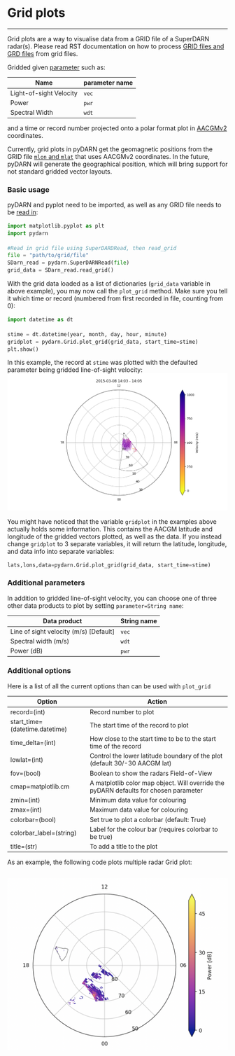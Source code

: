<!--Copyright (C) SuperDARN Canada, University of Saskatchewan 
Author(s): Marina Schmidt 
Modifications:

Disclaimer:
pyDARN is under the LGPL v3 license found in the root directory LICENSE.md 
Everyone is permitted to copy and distribute verbatim copies of this license 
document, but changing it is not allowed.

This version of the GNU Lesser General Public License incorporates the terms
and conditions of version 3 of the GNU General Public License, supplemented by
the additional permissions listed below.
-->

# Grid plots
---

Grid plots are a way to visualise data from a GRID file of a SuperDARN radar(s). Please read RST documentation on how to process [GRID files and GRD files](https://radar-software-toolkit-rst.readthedocs.io/en/latest/user_guide/make_grid/) from grid files.    

Gridded given [parameter](https://radar-software-toolkit-rst.readthedocs.io/en/latest/references/general/grid/) such as:

| Name                    | parameter name |
| ----------------------- | -------------- |
| Light-of-sight Velocity | `vec`          |
| Power                   | `pwr`          |
| Spectral Width          | `wdt`          |

and a time or record number projected onto a polar format plot in [AACGMv2](http://superdarn.thayer.dartmouth.edu/aacgm.html) coordinates. 


Currently, grid plots in pyDARN get the geomagnetic positions from the GRID file [`mlon` and `mlat`](https://pypi.org/project/aacgmv2/) that uses AACGMv2 coordinates. In the future, pyDARN will generate the geographical position, which will bring support for not standard gridded vector layouts.

### Basic usage

pyDARN and pyplot need to be imported, as well as any GRID file needs to be [read in](https://pydarn.readthedocs.io/en/master/user/SDarnRead/):

```python
import matplotlib.pyplot as plt
import pydarn

#Read in grid file using SuperDARDRead, then read_grid
file = "path/to/grid/file"
SDarn_read = pydarn.SuperDARNRead(file)
grid_data = SDarn_read.read_grid()

```
With the grid data loaded as a list of dictionaries (`grid_data` variable in above example), you may now call the `plot_grid` method. Make sure you tell it which time or record (numbered from first recorded in file, counting from 0):
```python
import datetime as dt

stime = dt.datetime(year, month, day, hour, minute)
gridplot = pydarn.Grid.plot_grid(grid_data, start_time=stime)
plt.show()

```
In this example, the record at `stime` was plotted with the defaulted parameter being gridded line-of-sight velocity:
![](../imgs/grid_1.png)

You might have noticed that the variable `gridplot` in the examples above actually holds some information. This contains the AACGM latitude and longitude of the gridded vectors plotted, as well as the data. If you instead change `gridplot` to 3 separate variables, it will return the latitude, longitude, and data info into separate variables:
```python
lats,lons,data=pydarn.Grid.plot_grid(grid_data, start_time=stime)
```

### Additional parameters

In addition to gridded  line-of-sight velocity, you can choose one of three other data products to plot by setting `parameter=String name`:

| Data product                          | String name |
|---------------------------------------|-------------|
| Line of sight velocity (m/s) [Default]| `vec`       |
| Spectral width (m/s)                  | `wdt`       |
| Power (dB)                            | `pwr`       |

### Additional options

Here is a list of all the current options than can be used with `plot_grid`

| Option                         | Action                                                                                |
| ------------------------------ | ------------------------------------------------------------------------------------- |
| record=(int)                   | Record number to plot                                                                 |
| start_time=(datetime.datetime) | The start time of the record to plot                                                  |
| time_delta=(int)               | How close to the start time to be to the start time of the record                     |
| lowlat=(int)                   | Control the lower latitude boundary of the plot (default 30/-30 AACGM lat)            |
| fov=(bool)                     | Boolean to show the radars Field-of-View                                              |
| cmap=matplotlib.cm             | A matplotlib color map object. Will override the pyDARN defaults for chosen parameter |
| zmin=(int)                     | Minimum data value for colouring                                                      |
| zmax=(int)                     | Maximum data value for colouring                                                      |
| colorbar=(bool)                | Set true to plot a colorbar (default: True)                                           |
| colorbar_label=(string)        | Label for the colour bar (requires colorbar to be true)                               |
| title=(str)                    | To add a title to the plot                                                            |

As an example, the following code plots multiple radar Grid plot:
```python

```
![](../imgs/fan_3.png)
